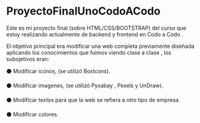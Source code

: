 # ProyectoFinalUnoCodoACodo

Este es mi proyecto final (sobre HTML/CSS/BOOTSTRAP) del curso que estoy realizando actualmente de backend y frontend en Codo a Codo . 

El objetivo principal era modificar una web completa previamente diseñada aplicando los conocimientos que fuimos viendo clase a clase , los subojetivos eran: 

⚫ Modificar iconos, (se utilizó BoxIcons).

⚫ Modificar imagenes, (se utilizó Pyxabay , Pexels y UnDraw). 

⚫ Modificar textos para que la web se refiera a otro tipo de empresa. 

⚫ Modificar colores. 
